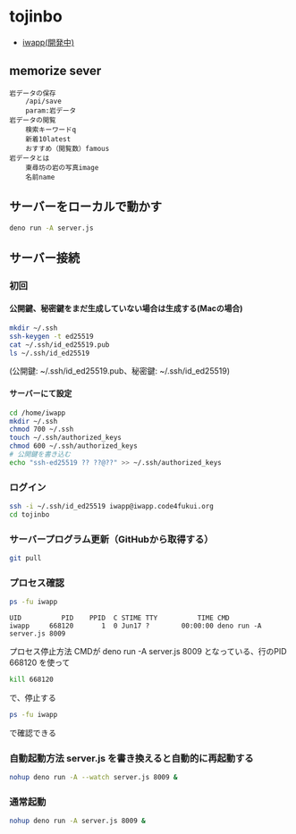 # tojinbo

- [iwapp(開発中)](https://iwapp.code4fukui.org/)

## memorize sever

```protocol
岩データの保存
    /api/save
    param:岩データ
岩データの閲覧
    検索キーワードq
    新着10latest
    おすすめ（閲覧数）famous
岩データとは
    東尋坊の岩の写真image
    名前name
```

## サーバーをローカルで動かす

```sh
deno run -A server.js
```

## サーバー接続

### 初回

#### 公開鍵、秘密鍵をまだ生成していない場合は生成する(Macの場合)

```sh
mkdir ~/.ssh
ssh-keygen -t ed25519
cat ~/.ssh/id_ed25519.pub
ls ~/.ssh/id_ed25519
```
(公開鍵: ~/.ssh/id_ed25519.pub、秘密鍵: ~/.ssh/id_ed25519)

#### サーバーにて設定

```sh
cd /home/iwapp
mkdir ~/.ssh
chmod 700 ~/.ssh
touch ~/.ssh/authorized_keys
chmod 600 ~/.ssh/authorized_keys
# 公開鍵を書き込む
echo "ssh-ed25519 ?? ??@??" >> ~/.ssh/authorized_keys
```

### ログイン

```sh
ssh -i ~/.ssh/id_ed25519 iwapp@iwapp.code4fukui.org
cd tojinbo
```

### サーバープログラム更新（GitHubから取得する）

```sh
git pull
```

### プロセス確認

```sh
ps -fu iwapp
```
```
UID          PID    PPID  C STIME TTY          TIME CMD
iwapp     668120       1  0 Jun17 ?        00:00:00 deno run -A server.js 8009
```

プロセス停止方法
CMDが deno run -A server.js 8009 となっている、行のPID 668120 を使って
```sh
kill 668120
```
で、停止する

```sh
ps -fu iwapp
```
で確認できる

### 自動起動方法 server.js を書き換えると自動的に再起動する

```sh
nohup deno run -A --watch server.js 8009 &
```

### 通常起動

```sh
nohup deno run -A server.js 8009 &
```
